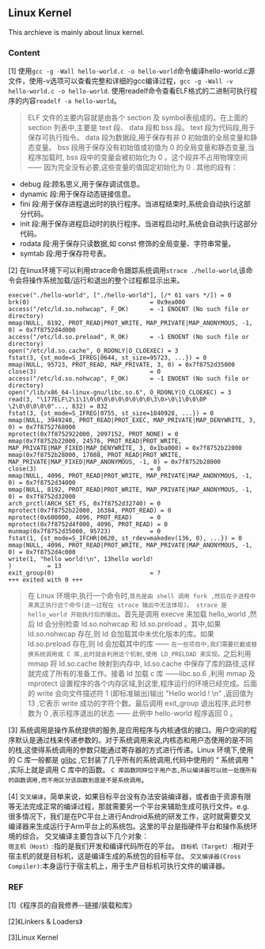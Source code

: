 ## Linux Kernel
This archieve is mainly about linux kernel.

### Content

[1] 使用`gcc -g -Wall hello-world.c -o hello-world`命令编译hello-world.c源文件，使用-v选项可以查看完整和详细的gcc编译过程，`gcc -g -Wall -v hello-world.c -o hello-world`.
使用readelf命令查看ELF格式的二进制可执行程序的内容`readelf -a hello-world`。
> ELF 文件的主要内容就是由各个 section 及 symbol表组成的。在上面的 section 列表中,主要是 text 段、 data 段和 bss 段。 text 段为代码段,用于保存可执行指令。 data 段为数据段,用于保存有非 0 初始值的全局变量和静态变量。 bss 段用于保存没有初始值或初值为 0 的全局变量和静态变量,当程序加载时, bss 段中的变量会被初始化为 0 。这个段并不占用物理空间 —— 因为完全没有必要,这些变量的值固定初始化为 0 .
其他的段有：
- debug 段:顾名思义,用于保存调试信息。
- dynamic 段:用于保存动态链接信息。
- fini 段:用于保存进程退出时的执行程序。当进程结束时,系统会自动执行这部分代码。
- init 段:用于保存进程启动时的执行程序。当进程启动时,系统会自动执行这部分代码。
- rodata 段:用于保存只读数据,如 const 修饰的全局变量、字符串常量。
- symtab 段:用于保存符号表。

[2] 在linux环境下可以利用strace命令跟踪系统调用`strace ./hello-world`,该命令会将操作系统加载/运行和退出的整个过程都显示出来。
```
execve("./hello-world", ["./hello-world"], [/* 61 vars */]) = 0
brk(0)                                  = 0x9ea000
access("/etc/ld.so.nohwcap", F_OK)      = -1 ENOENT (No such file or directory)
mmap(NULL, 8192, PROT_READ|PROT_WRITE, MAP_PRIVATE|MAP_ANONYMOUS, -1, 0) = 0x7f8752d4d000
access("/etc/ld.so.preload", R_OK)      = -1 ENOENT (No such file or directory)
open("/etc/ld.so.cache", O_RDONLY|O_CLOEXEC) = 3
fstat(3, {st_mode=S_IFREG|0644, st_size=95723, ...}) = 0
mmap(NULL, 95723, PROT_READ, MAP_PRIVATE, 3, 0) = 0x7f8752d35000
close(3)                                = 0
access("/etc/ld.so.nohwcap", F_OK)      = -1 ENOENT (No such file or directory)
open("/lib/x86_64-linux-gnu/libc.so.6", O_RDONLY|O_CLOEXEC) = 3
read(3, "\177ELF\2\1\1\0\0\0\0\0\0\0\0\0\3\0>\0\1\0\0\0P \2\0\0\0\0\0"..., 832) = 832
fstat(3, {st_mode=S_IFREG|0755, st_size=1840928, ...}) = 0
mmap(NULL, 3949248, PROT_READ|PROT_EXEC, MAP_PRIVATE|MAP_DENYWRITE, 3, 0) = 0x7f8752768000
mprotect(0x7f8752922000, 2097152, PROT_NONE) = 0
mmap(0x7f8752b22000, 24576, PROT_READ|PROT_WRITE, MAP_PRIVATE|MAP_FIXED|MAP_DENYWRITE, 3, 0x1ba000) = 0x7f8752b22000
mmap(0x7f8752b28000, 17088, PROT_READ|PROT_WRITE, MAP_PRIVATE|MAP_FIXED|MAP_ANONYMOUS, -1, 0) = 0x7f8752b28000
close(3)                                = 0
mmap(NULL, 4096, PROT_READ|PROT_WRITE, MAP_PRIVATE|MAP_ANONYMOUS, -1, 0) = 0x7f8752d34000
mmap(NULL, 8192, PROT_READ|PROT_WRITE, MAP_PRIVATE|MAP_ANONYMOUS, -1, 0) = 0x7f8752d32000
arch_prctl(ARCH_SET_FS, 0x7f8752d32740) = 0
mprotect(0x7f8752b22000, 16384, PROT_READ) = 0
mprotect(0x600000, 4096, PROT_READ)     = 0
mprotect(0x7f8752d4f000, 4096, PROT_READ) = 0
munmap(0x7f8752d35000, 95723)           = 0
fstat(1, {st_mode=S_IFCHR|0620, st_rdev=makedev(136, 0), ...}) = 0
mmap(NULL, 4096, PROT_READ|PROT_WRITE, MAP_PRIVATE|MAP_ANONYMOUS, -1, 0) = 0x7f8752d4c000
write(1, "hello world!\n", 13hello world!
)          = 13
exit_group(0)                           = ?
+++ exited with 0 +++

```
> 在 Linux 环境中,执行一个命令时,`首先是由 shell 调用 fork ,然后在子进程中来真正执行这个命令(这一过程在 strace 输出中无法体现)。 strace 是 hello_world 开始执行后的输出`。首先是调用 execve 来加载 hello_world ,然后 ld 会分别检查 ld.so.nohwcap 和 ld.so.preload 。其中,如果ld.so.nohwcap 存在,则 ld 会加载其中未优化版本的库。如果 ld.so.preload 存在,则 ld 会加载其中的库 —— `在一些项目中,我们需要拦截或替换系统调用或 C 库,此时就会利用这个机制,使用 LD_PRELOAD 来实现。`之后利用 mmap 将 ld.so.cache 映射到内存中, ld.so.cache 中保存了库的路径,这样就完成了所有的准备工作。接着 ld 加载 c 库 ——libc.so.6 ,利用 mmap 及 mprotect 设置程序的各个内存区域,到这里,程序运行的环境已经完成。后面的 write 会向文件描述符 1 (即标准输出)输出 "Hello world ! \n" ,返回值为 13 ,它表示 write 成功的字符个数。最后调用 exit_group 退出程序,此时参数为 0 ,表示程序退出的状态 —— 此例中 hello-world 程序返回 0 。

[3] 系统调用是操作系统提供的服务,是应用程序与内核通信的接口。用户空间的程序默认是通过栈来传递参数的。对于系统调用来说,内核态和用户态使用的是不同
的栈,这使得系统调用的参数只能通过寄存器的方式进行传递。Linux 环境下,使用的 C 库一般都是 [glibc](https://ftp.gnu.org/gnu/glibc/) ,它封装了几乎所有的系统调用,代码中使用的 “ 系统调用 ” ,实际上就是调用 C 库中的函数。 `C 库函数同样位于用户态,所以编译器可以统一处理所有的函数调用,而不用区分该函数到底是不是系统调用`。

[4] `交叉编译`，简单来说，如果目标平台没有办法安装编译器，或者由于资源有限等无法完成正常的编译过程，那就需要另一个平台来辅助生成可执行文件。e.g. 很多情况下，我们是在PC平台上进行Android系统的研发工作，这时就需要交叉编译器来生成运行于Arm平台上的系统包。这里的平台是指硬件平台和操作系统环境的综合。
交叉编译主要包含以下几个对象：<br>
`宿主机（Host）`:指的是我们开发和编译代码所在的平台。 
`目标机（Target）`:相对于宿主机的就是目标机，这是编译生成的系统包的目标平台。 
`交叉编译器(Cross Compiler)`:本身运行于宿主机上，用于生产目标机可执行文件的编译器。


### REF

[1]《程序员的自我修养--链接/装载和库》

[2]《Linkers & Loaders》

[3]Linux Kernel
